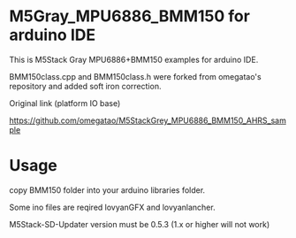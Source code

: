 # M5Gray_MPU6886_BMM150 for arduino IDE

This is M5Stack Gray MPU6886+BMM150 examples for arduino IDE.

BMM150class.cpp and BMM150class.h were forked from omegatao's repository and added soft iron correction.

Original link (platform IO base)

https://github.com/omegatao/M5StackGrey_MPU6886_BMM150_AHRS_sample

# Usage

copy BMM150 folder into your arduino libraries folder.

Some ino files are reqired lovyanGFX and lovyanlancher.

M5Stack-SD-Updater version must be 0.5.3 (1.x or higher will not work)
